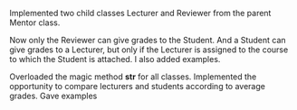 Implemented two child classes Lecturer and Reviewer from the parent Mentor class.

Now only the Reviewer can give grades to the Student. And a Student can give grades to a Lecturer, but only if the Lecturer is assigned to the course to which the Student is attached. I also added examples.

Overloaded the magic method __str__ for all classes. Implemented the opportunity to compare lecturers and students according to average grades. Gave examples